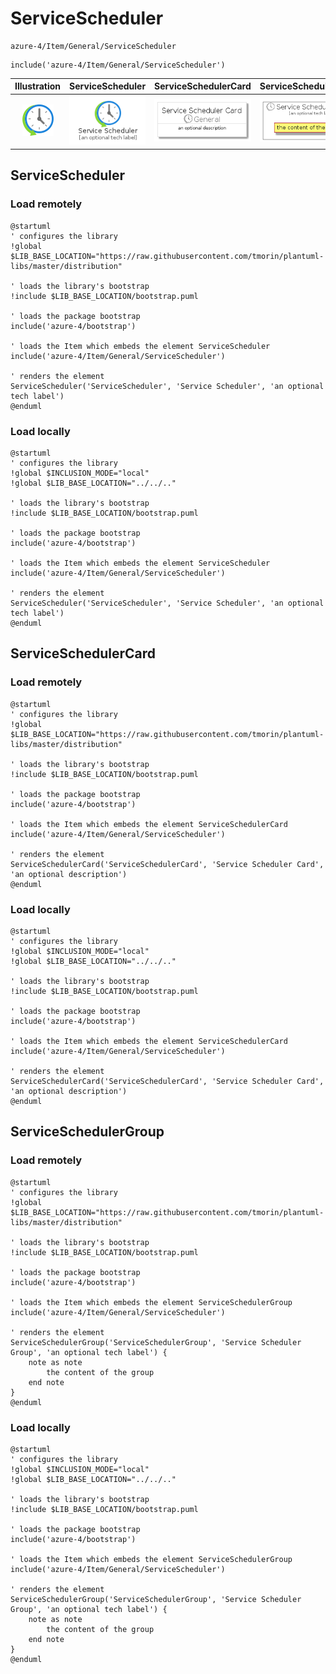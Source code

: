 # ServiceScheduler


```text
azure-4/Item/General/ServiceScheduler
```

```text
include('azure-4/Item/General/ServiceScheduler')
```



| Illustration | ServiceScheduler | ServiceSchedulerCard | ServiceSchedulerGroup |
| :---: | :---: | :---: | :---: |
| ![illustration for Illustration](../../../azure-4/Item/General/ServiceScheduler.png) | ![illustration for ServiceScheduler](../../../azure-4/Item/General/ServiceScheduler.Local.png) | ![illustration for ServiceSchedulerCard](../../../azure-4/Item/General/ServiceSchedulerCard.Local.png) | ![illustration for ServiceSchedulerGroup](../../../azure-4/Item/General/ServiceSchedulerGroup.Local.png) |




## ServiceScheduler

### Load remotely
```plantuml
@startuml
' configures the library
!global $LIB_BASE_LOCATION="https://raw.githubusercontent.com/tmorin/plantuml-libs/master/distribution"

' loads the library's bootstrap
!include $LIB_BASE_LOCATION/bootstrap.puml

' loads the package bootstrap
include('azure-4/bootstrap')

' loads the Item which embeds the element ServiceScheduler
include('azure-4/Item/General/ServiceScheduler')

' renders the element
ServiceScheduler('ServiceScheduler', 'Service Scheduler', 'an optional tech label')
@enduml
```

### Load locally
```plantuml
@startuml
' configures the library
!global $INCLUSION_MODE="local"
!global $LIB_BASE_LOCATION="../../.."

' loads the library's bootstrap
!include $LIB_BASE_LOCATION/bootstrap.puml

' loads the package bootstrap
include('azure-4/bootstrap')

' loads the Item which embeds the element ServiceScheduler
include('azure-4/Item/General/ServiceScheduler')

' renders the element
ServiceScheduler('ServiceScheduler', 'Service Scheduler', 'an optional tech label')
@enduml
```

## ServiceSchedulerCard

### Load remotely
```plantuml
@startuml
' configures the library
!global $LIB_BASE_LOCATION="https://raw.githubusercontent.com/tmorin/plantuml-libs/master/distribution"

' loads the library's bootstrap
!include $LIB_BASE_LOCATION/bootstrap.puml

' loads the package bootstrap
include('azure-4/bootstrap')

' loads the Item which embeds the element ServiceSchedulerCard
include('azure-4/Item/General/ServiceScheduler')

' renders the element
ServiceSchedulerCard('ServiceSchedulerCard', 'Service Scheduler Card', 'an optional description')
@enduml
```

### Load locally
```plantuml
@startuml
' configures the library
!global $INCLUSION_MODE="local"
!global $LIB_BASE_LOCATION="../../.."

' loads the library's bootstrap
!include $LIB_BASE_LOCATION/bootstrap.puml

' loads the package bootstrap
include('azure-4/bootstrap')

' loads the Item which embeds the element ServiceSchedulerCard
include('azure-4/Item/General/ServiceScheduler')

' renders the element
ServiceSchedulerCard('ServiceSchedulerCard', 'Service Scheduler Card', 'an optional description')
@enduml
```

## ServiceSchedulerGroup

### Load remotely
```plantuml
@startuml
' configures the library
!global $LIB_BASE_LOCATION="https://raw.githubusercontent.com/tmorin/plantuml-libs/master/distribution"

' loads the library's bootstrap
!include $LIB_BASE_LOCATION/bootstrap.puml

' loads the package bootstrap
include('azure-4/bootstrap')

' loads the Item which embeds the element ServiceSchedulerGroup
include('azure-4/Item/General/ServiceScheduler')

' renders the element
ServiceSchedulerGroup('ServiceSchedulerGroup', 'Service Scheduler Group', 'an optional tech label') {
    note as note
        the content of the group
    end note
}
@enduml
```

### Load locally
```plantuml
@startuml
' configures the library
!global $INCLUSION_MODE="local"
!global $LIB_BASE_LOCATION="../../.."

' loads the library's bootstrap
!include $LIB_BASE_LOCATION/bootstrap.puml

' loads the package bootstrap
include('azure-4/bootstrap')

' loads the Item which embeds the element ServiceSchedulerGroup
include('azure-4/Item/General/ServiceScheduler')

' renders the element
ServiceSchedulerGroup('ServiceSchedulerGroup', 'Service Scheduler Group', 'an optional tech label') {
    note as note
        the content of the group
    end note
}
@enduml
```

